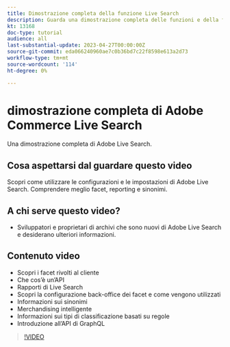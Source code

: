 ```yaml
---
title: Dimostrazione completa della funzione Live Search
description: Guarda una dimostrazione completa delle funzioni e della flessibilità di Live Search
kt: 13168
doc-type: tutorial
audience: all
last-substantial-update: 2023-04-27T00:00:00Z
source-git-commit: eda066240960ae7c0b36bd7c22f8598e613a2d73
workflow-type: tm+mt
source-wordcount: '114'
ht-degree: 0%

---
```


# dimostrazione completa di Adobe Commerce Live Search

Una dimostrazione completa di Adobe Live Search.

## Cosa aspettarsi dal guardare questo video

Scopri come utilizzare le configurazioni e le impostazioni di Adobe Live Search. Comprendere meglio facet, reporting e sinonimi.

## A chi serve questo video?

* Sviluppatori e proprietari di archivi che sono nuovi di Adobe Live Search e desiderano ulteriori informazioni.

## Contenuto video

* Scopri i facet rivolti al cliente
* Che cos’è un’API
* Rapporti di Live Search
* Scopri la configurazione back-office dei facet e come vengono utilizzati
* Informazioni sui sinonimi
* Merchandising intelligente
* Informazioni sui tipi di classificazione basati su regole
* Introduzione all’API di GraphQL

>[!VIDEO](https://video.tv.adobe.com/v/3418996?learn=on)